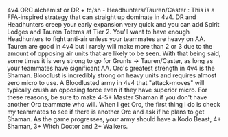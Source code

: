 4v4 ORC alchemist or DR + tc/sh - Headhunters/Tauren/Caster :
This is a FFA-inspired strategy that can straight up dominate in 4v4. DR and Headhunters creep your early expansion very quick and you can add Spirit Lodges and Tauren Totems at Tier 2. You'll want to have enough Headhunters to fight anti-air unless your teammates are heavy on AA. Tauren are good in 4v4 but I rarely will make more than 2 or 3 due to the amount of opposing air units that are likely to be seen. With that being said, some times it is very strong to go for Grunts -> Tauren/Caster, as long as your teammates have significant AA. Orc's greatest strength in 4v4 is the Shaman. Bloodlust is incredibly strong on heavy units and requires almost zero micro to use. A Bloodlusted army in 4v4 that "attack-moves" will typically crush an opposing force even if they have superior micro. For these reasons, be sure to make 4-5+ Master Shaman if you don't have another Orc teammate who will. When I get Orc, the first thing I do is check my teammates to see if there is another Orc and ask if he plans to get Shaman. As the game progresses, your army should have a Kodo Beast, 4+ Shaman, 3+ Witch Doctor and 2+ Walkers.
